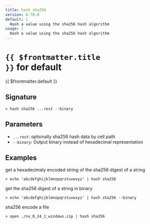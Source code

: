 ```yaml
---
title: hash sha256
version: 0.70.0
default: |
  Hash a value using the sha256 hash algorithm
usage: |
  Hash a value using the sha256 hash algorithm
---
```


# <code>{{ $frontmatter.title }}</code> for default

<div class='command-title'>{{ $frontmatter.default }}</div>

## Signature

```> hash sha256 ...rest --binary```

## Parameters

 -  `...rest`: optionally sha256 hash data by cell path
 -  `--binary`: Output binary instead of hexadecimal representation

## Examples

get a hexadecimaly encoded string of the sha256 digest of a string
```shell
> echo 'abcdefghijklmnopqrstuvwxyz' | hash sha256
```

get the sha256 digest of a string in binary
```shell
> echo 'abcdefghijklmnopqrstuvwxyz' | hash sha256 --binary
```

sha256 encode a file
```shell
> open ./nu_0_24_1_windows.zip | hash sha256
```
